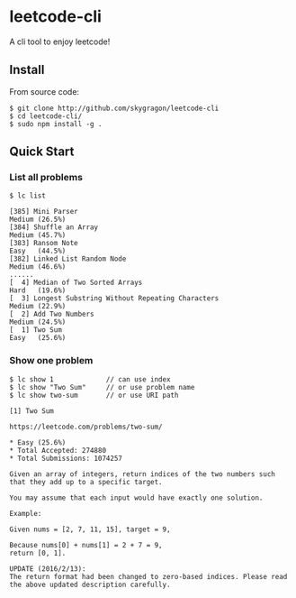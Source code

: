 # leetcode-cli
A cli tool to enjoy leetcode!

## Install

From source code:

    $ git clone http://github.com/skygragon/leetcode-cli
    $ cd leetcode-cli/
    $ sudo npm install -g .

## Quick Start

### List all problems

    $ lc list
    
    [385] Mini Parser                                                  Medium (26.5%)
    [384] Shuffle an Array                                             Medium (45.7%)
    [383] Ransom Note                                                  Easy   (44.5%)
    [382] Linked List Random Node                                      Medium (46.6%)
    ......
    [  4] Median of Two Sorted Arrays                                  Hard   (19.6%)
    [  3] Longest Substring Without Repeating Characters               Medium (22.9%)
    [  2] Add Two Numbers                                              Medium (24.5%)
    [  1] Two Sum                                                      Easy   (25.6%)
    
### Show one problem

    $ lc show 1             // can use index
    $ lc show "Two Sum"     // or use problem name
    $ lc show two-sum       // or use URI path
    
    [1] Two Sum
    
    https://leetcode.com/problems/two-sum/
    
    * Easy (25.6%)
    * Total Accepted: 274880
    * Total Submissions: 1074257
    
    Given an array of integers, return indices of the two numbers such that they add up to a specific target.
    
    You may assume that each input would have exactly one solution.
    
    Example:
    
    Given nums = [2, 7, 11, 15], target = 9,
    
    Because nums[0] + nums[1] = 2 + 7 = 9,
    return [0, 1].
    
    UPDATE (2016/2/13):
    The return format had been changed to zero-based indices. Please read the above updated description carefully.
    
